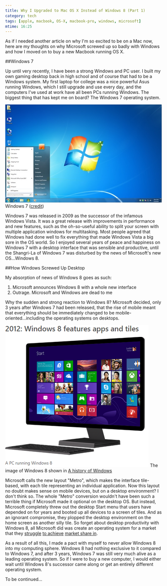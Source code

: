 ```yaml
---
title: Why I Upgraded to Mac OS X Instead of Windows 8 (Part 1)
category: tech
tags: [apple, macbook, OS-X, macbook-pro, windows, microsoft]
mtime: 16:25
---
```


As if I needed another article on why I'm so excited to be on a Mac now, here are my thoughts on why Microsoft 
screwed up so badly with Windows and how I moved on to buy a new Macbook running OS X. 

##Windows 7

Up until very recently, I have been a strong Windows and PC user. I built my own gaming desktop back in high school 
and of course that had to be a Windows system. My first laptop for college was a nice powerful Asus running Windows, 
which I still upgrade and use every day, and the computers I've used at work have all been PCs running Windows. The 
biggest thing that has kept me on board? The Windows 7 operating system. 

<p class="blog-image">
<img src="/images/blog/posts/win7.png" alt="Windows 7">
Windows 7 (<a href="http://cdn5.howtogeek.com/wp-content/uploads/2010/01/1default.png">credit</a>)
</p>

Windows 7 was released in 2009 as the successor of the infamous Windows Vista. It was a great release with 
improvements in performance and new features, such as the oh-so-useful ability to split your screen with multiple 
application windows for multitasking. Most people agreed that Windows had done well to fix everything that made 
Windows Vista a big sore in the OS world. So I enjoyed several years of peace and happiness on Windows 7 with a desktop 
interface that was sensible and productive, until the Shangri-La of Windows 7 was disturbed by the news of Microsoft's 
new OS...Windows 8.

##How Windows Screwed Up Desktop

My absorption of news of Windows 8 goes as such: 

1. Microsoft announces Windows 8 with a whole new interface
2. Outrage. Microsoft and Windows are dead to me

Why the sudden and strong reaction to Windows 8? Microsoft decided, only 3 years after Windows 7 had been released, 
that the rise of mobile meant that everything should be immediately changed to be mobile-oriented...including the 
operating systems on desktops. 

<p class="blog-image">
<img src="/images/blog/posts/win8.png" alt="Windows 8">
The image of Windows 8 shown in <a href="http://windows.microsoft.com/en-us/windows/history#T1=era9">
A history of Windows
</a>
</p>

Microsoft calls the new layout "Metro", which makes the interface tile-based, with each 
tile representing an individual application. Now this layout no doubt makes sense on mobile devices, but on a desktop 
environment? I don't think so. The whole "Metro" conversion wouldn't have been such a terrible thing if Microsoft 
made it optional on the desktop OS. But instead, Microsoft completely threw out the desktop Start menu that users have 
depended on for years and booted up all devices to a screen of tiles. And as an ignorant compromise, they plopped the
 desktop environment on the home screen as another silly tile. So forget about desktop productivity with
  Windows 8, all Microsoft did was create an operating system for a market that they 
  [struggle](http://money.cnn.com/2013/07/18/technology/microsoft-earnings/) 
  [to achieve](http://www.huffingtonpost.com/2013/07/19/microsoft-surface-rt-900-million_n_3624014.html) 
  [market share in](http://www.techradar.com/us/news/phone-and-communications/mobile-phones/windows-phone-users-are-jumping-ship-and-microsoft-needs-to-act-fast-1296086).

As a result of all this, I made a pact with myself to never allow Windows 8 into my computing sphere. Windows 8 had 
nothing exclusive to it compared to Windows 7, and after 3 years, Windows 7 was still very much alive as a leading 
operating system. So if I were to buy a new computer, I would either wait until Windows 8's successor came along or get
an entirely different operating system.

To be continued...
